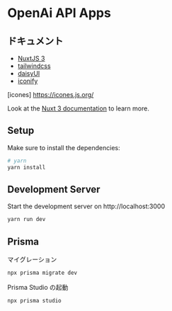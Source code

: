 # OpenAi API Apps

## ドキュメント

-   [NuxtJS 3](https://nuxt.com/)
-   [tailwindcss](https://tailwindcss.com/)
-   [daisyUI](https://daisyui.com/)
-   [iconify](https://iconify.design/)

[icones]
https://icones.js.org/

Look at the [Nuxt 3 documentation](https://nuxt.com/docs/getting-started/introduction) to learn more.

## Setup

Make sure to install the dependencies:

```bash
# yarn
yarn install
```

## Development Server

Start the development server on http://localhost:3000

```bash
yarn run dev
```

## Prisma

マイグレーション

```bash
npx prisma migrate dev
```

Prisma Studio の起動

```bash
npx prisma studio
```
